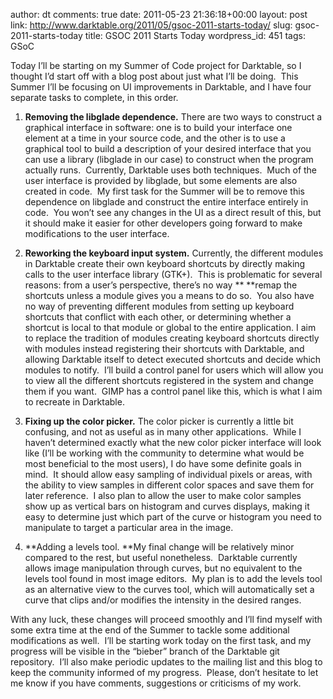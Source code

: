 author: dt
comments: true
date: 2011-05-23 21:36:18+00:00
layout: post
link: http://www.darktable.org/2011/05/gsoc-2011-starts-today/
slug: gsoc-2011-starts-today
title: GSOC 2011 Starts Today
wordpress_id: 451
tags: GSoC



Today I’ll be starting on my Summer of Code project for Darktable, so I thought I’d start off with a blog post about just what I’ll be doing.  This Summer I’ll be focusing on UI improvements in Darktable, and I have four separate tasks to complete, in this order.



	
  1. **Removing the libglade dependence.**
There are two ways to construct a graphical interface in software: one is to build your interface one element at a time in your source code, and the other is to use a graphical tool to build a description of your desired interface that you can use a library (libglade in our case) to construct when the program actually runs.  Currently, Darktable uses both techniques.  Much of the user interface is provided by libglade, but some elements are also created in code.  My first task for the Summer will be to remove this dependence on libglade and construct the entire interface entirely in code.  You won’t see any changes in the UI as a direct result of this, but it should make it easier for other developers going forward to make modifications to the user interface.

	
  2. **Reworking the keyboard input system.**
Currently, the different modules in Darktable create their own keyboard shortcuts by directly making calls to the user interface library (GTK+).  This is problematic for several reasons: from a user’s perspective, there’s no way ** **remap the shortcuts unless a module gives you a means to do so.  You also have no way of preventing different modules from setting up keyboard shortcuts that conflict with each other, or determining whether a shortcut is local to that module or global to the entire application.
I aim to replace the tradition of modules creating keyboard shortcuts directly with modules instead registering their shortcuts with Darktable, and allowing Darktable itself to detect executed shortcuts and decide which modules to notify.  I’ll build a control panel for users which will allow you to view all the different shortcuts registered in the system and change them if you want.  GIMP has a control panel like this, which is what I aim to recreate in Darktable.

	
  3. **Fixing up the color picker.**
The color picker is currently a little bit confusing, and not as useful as in many other applications.  While I haven’t determined exactly what the new color picker interface will look like (I’ll be working with the community to determine what would be most beneficial to the most users), I do have some definite goals in mind.  It should allow easy sampling of individual pixels or areas, with the ability to view samples in different color spaces and save them for later reference.  I also plan to allow the user to make color samples show up as vertical bars on histogram and curves displays, making it easy to determine just which part of the curve or histogram you need to manipulate to target a particular area in the image.

	
  4. **Adding a levels tool.
**My final change will be relatively minor compared to the rest, but useful nonetheless.  Darktable currently allows image manipulation through curves, but no equivalent to the levels tool found in most image editors.  My plan is to add the levels tool as an alternative view to the curves tool, which will automatically set a curve that clips and/or modifies the intensity in the desired ranges.


With any luck, these changes will proceed smoothly and I’ll find myself with some extra time at the end of the Summer to tackle some additional modifications as well.  I’ll be starting work today on the first task, and my progress will be visible in the “bieber” branch of the Darktable git repository.  I’ll also make periodic updates to the mailing list and this blog to keep the community informed of my progress.  Please, don’t hesitate to let me know if you have comments, suggestions or criticisms of my work.


